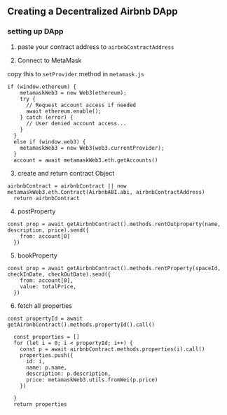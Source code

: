 ## Creating a Decentralized Airbnb DApp
### setting up DApp
1. paste your contract address to `airbnbContractAddress`

1. Connect to MetaMask

copy this to `setProvider` method in `metamask.js`
```
if (window.ethereum) {
    metamaskWeb3 = new Web3(ethereum);
    try {
      // Request account access if needed
      await ethereum.enable();
    } catch (error) {
      // User denied account access...
    }
  }
  else if (window.web3) {
    metamaskWeb3 = new Web3(web3.currentProvider);
  }
  account = await metamaskWeb3.eth.getAccounts()
```

3. create and return contract Object

```
airbnbContract = airbnbContract || new metamaskWeb3.eth.Contract(AirbnbABI.abi, airbnbContractAddress)
  return airbnbContract
```

4. postProperty

```
const prop = await getAirbnbContract().methods.rentOutproperty(name, description, price).send({
    from: account[0]
  })
```

5. bookProperty
```
const prop = await getAirbnbContract().methods.rentProperty(spaceId, checkInDate, checkOutDate).send({
    from: account[0],
    value: totalPrice,
  })
```

6. fetch all properties
```
const propertyId = await getAirbnbContract().methods.propertyId().call()

  const properties = []
  for (let i = 0; i < propertyId; i++) {
    const p = await airbnbContract.methods.properties(i).call()
    properties.push({
      id: i,
      name: p.name,
      description: p.description,
      price: metamaskWeb3.utils.fromWei(p.price)
    })

  }
  return properties
```